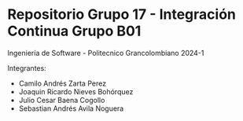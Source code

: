 # Repositorio Grupo 17 - Integración Continua Grupo B01
Ingeniería de Software - Politecnico Grancolombiano
2024-1

Integrantes:

- Camilo Andrés Zarta Perez
- Joaquin Ricardo Nieves Bohórquez
- Julio Cesar Baena Cogollo
- Sebastian Andrés Avila Noguera

